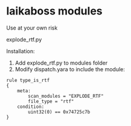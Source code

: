 # laikaboss modules 

Use at your own risk


explode_rtf.py

Installation:
1. Add explode_rtf.py to modules folder
2. Modify dispatch.yara to include the module:
```     
rule type_is_rtf
{
    meta:
        scan_modules = "EXPLODE_RTF"
        file_type = "rtf"
    condition:
        uint32(0) == 0x74725c7b
}
```
